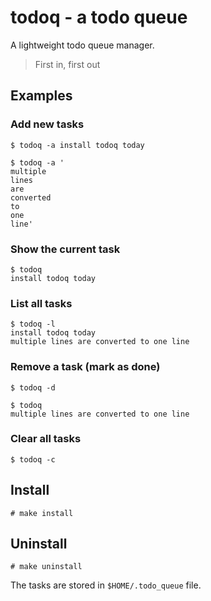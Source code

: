 # todoq - a todo queue

A lightweight todo queue manager.

> First in, first out

## Examples

### Add new tasks

```
$ todoq -a install todoq today
```

```
$ todoq -a '
multiple
lines
are
converted
to
one
line'
```

### Show the current task

```
$ todoq
install todoq today
```

### List all tasks

```
$ todoq -l
install todoq today
multiple lines are converted to one line
```

### Remove a task (mark as done)

```
$ todoq -d
```

```
$ todoq
multiple lines are converted to one line
```

### Clear all tasks

```
$ todoq -c
```

## Install

```
# make install
```

## Uninstall

```
# make uninstall
```

The tasks are stored in `$HOME/.todo_queue` file.
